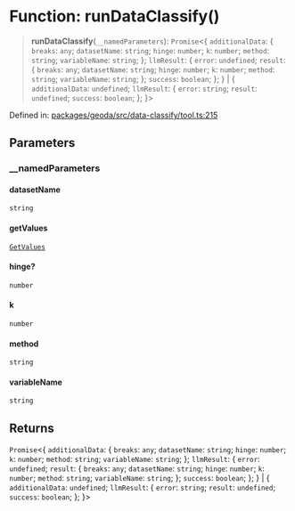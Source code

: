 # Function: runDataClassify()

> **runDataClassify**(`__namedParameters`): `Promise`\<\{ `additionalData`: \{ `breaks`: `any`; `datasetName`: `string`; `hinge`: `number`; `k`: `number`; `method`: `string`; `variableName`: `string`; \}; `llmResult`: \{ `error`: `undefined`; `result`: \{ `breaks`: `any`; `datasetName`: `string`; `hinge`: `number`; `k`: `number`; `method`: `string`; `variableName`: `string`; \}; `success`: `boolean`; \}; \} \| \{ `additionalData`: `undefined`; `llmResult`: \{ `error`: `string`; `result`: `undefined`; `success`: `boolean`; \}; \}\>

Defined in: [packages/geoda/src/data-classify/tool.ts:215](https://github.com/GeoDaCenter/openassistant/blob/a9f2271d1019f6c25c10dd4b3bdb64fcf16999b2/packages/geoda/src/data-classify/tool.ts#L215)

## Parameters

### \_\_namedParameters

#### datasetName

`string`

#### getValues

[`GetValues`](../type-aliases/GetValues.md)

#### hinge?

`number`

#### k

`number`

#### method

`string`

#### variableName

`string`

## Returns

`Promise`\<\{ `additionalData`: \{ `breaks`: `any`; `datasetName`: `string`; `hinge`: `number`; `k`: `number`; `method`: `string`; `variableName`: `string`; \}; `llmResult`: \{ `error`: `undefined`; `result`: \{ `breaks`: `any`; `datasetName`: `string`; `hinge`: `number`; `k`: `number`; `method`: `string`; `variableName`: `string`; \}; `success`: `boolean`; \}; \} \| \{ `additionalData`: `undefined`; `llmResult`: \{ `error`: `string`; `result`: `undefined`; `success`: `boolean`; \}; \}\>
